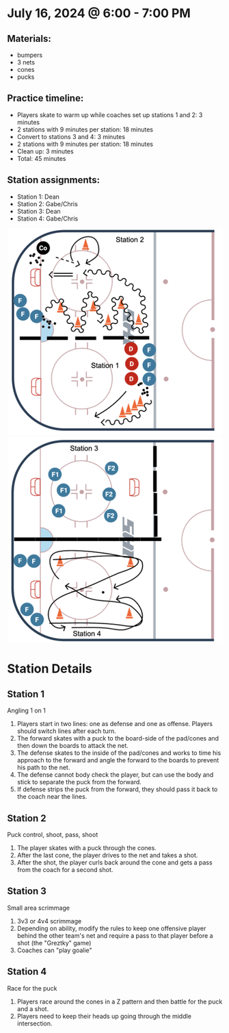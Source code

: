 
# July 16, 2024 @ 6:00 - 7:00 PM

## Materials:
- bumpers
- 3 nets
- cones
- pucks

## Practice timeline:
- Players skate to warm up while coaches set up stations 1 and 2: 3 minutes
- 2 stations with 9 minutes per station: 18 minutes
- Convert to stations 3 and 4: 3 minutes
- 2 stations with 9 minutes per station: 18 minutes
- Clean up: 3 minutes
- Total: 45 minutes

## Station assignments:
- Station 1: Dean
- Station 2: Gabe/Chris
- Station 3: Dean
- Station 4: Gabe/Chris


![image](https://github.com/salter14/hockey/blob/main/drill_diagrams/Practice_layout_20240715_part_1.png)
![image](https://github.com/salter14/hockey/blob/main/drill_diagrams/Practice_layout_20240715_part_2.png)

# Station Details

## Station 1
Angling 1 on 1
1. Players start in two lines: one as defense and one as offense. Players should switch lines after each turn.
1. The forward skates with a puck to the board-side of the pad/cones and then down the boards to attack the net.
1. The defense skates to the inside of the pad/cones and works to time his approach to the forward and angle the forward to the boards to prevent his path to the net.
1. The defense cannot body check the player, but can use the body and stick to separate the puck from the forward.
1. If defense strips the puck from the forward, they should pass it back to the coach near the lines.  


## Station 2
Puck control, shoot, pass, shoot

1. The player skates with a puck through the cones. 
1. After the last cone, the player drives to the net and takes a shot. 
1. After the shot, the player curls back around the cone and gets a pass from the coach for a second shot.


## Station 3
Small area scrimmage
1. 3v3 or 4v4 scrimmage
1. Depending on ability, modify the rules to keep one offensive player behind the other team's net and require a pass to that player before a shot (the "Greztky" game)
1. Coaches can "play goalie" 


## Station 4
Race for the puck
1. Players race around the cones in a Z pattern and then battle for the puck and a shot.
1. Players need to keep their heads up going through the middle intersection.




